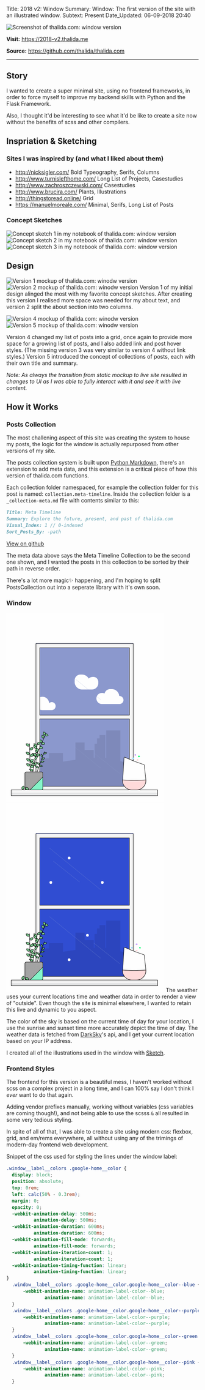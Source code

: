 Title:          2018 v2: Window
Summary:        Window: The first version of the site with an illustrated window.
Subtext:        Present
Date_Updated:   06-09-2018 20:40

<img alt="Screenshot of thalida.com: window version" src="/static/images/posts/meta-history/latest/screenshot.png" class="img--block">

**Visit:**
https://2018-v2.thalida.me

**Source:**
https://github.com/thalida/thalida.com

---

## Story
I wanted to create a super minimal site, using no frontend frameworks, in order to force myself to improve my backend skills with Python and the Flask Framework.

Also, I thought it'd  be interesting to see what it'd be like to create a site now without the benefits of scss and other compilers.

## Inspriation & Sketching

### Sites I was inspired by (and what I liked about them)

- http://nicksigler.com/
  Bold Typeography, Serifs, Columns
- http://www.turnislefthome.com/
  Long List of Projects, Casestudies
- http://www.zachroszczewski.com/
  Casestudies
- http://www.brucira.com/
  Plants, Illustrations
- http://thingstoread.online/
  Grid
- https://manuelmoreale.com/
  Minimal, Serifs, Long List of Posts

### Concept Sketches
<img alt="Concept sketch 1 in my notebook of thalida.com: window version" src="/static/images/posts/meta-history/latest/sketch.1.jpg" class="img--block">
<img alt="Concept sketch 2 in my notebook of thalida.com: window version" src="/static/images/posts/meta-history/latest/sketch.2.jpg" class="img--block">
<img alt="Concept sketch 3 in my notebook of thalida.com: window version" src="/static/images/posts/meta-history/latest/sketch.3.jpg" class="img--block">

## Design
<img alt="Version 1 mockup of thalida.com: winodw version" src="/static/images/posts/meta-history/latest/mock.1.png" class="img--inline img--50percent"><img alt="Version 2 mockup of thalida.com: winodw version" src="/static/images/posts/meta-history/latest/mock.2.png" class="img--inline img--50percent">
Version 1 of my initial design alinged the most with my favorite concept sketches. After creating this version I realised more space was needed for my about text, and version 2 split the about section into two columns.

<img alt="Version 4 mockup of thalida.com: winodw version" src="/static/images/posts/meta-history/latest/mock.3.png" class="img--inline img--50percent"><img alt="Version 5 mockup of thalida.com: winodw version" src="/static/images/posts/meta-history/latest/mock.4.png" class="img--inline img--50percent">

Version 4 changed my list of posts into a grid, once again to provide more space for a growing list of posts, and I also added link and post hover styles. (The missing version 3 was very similar to version 4 without link styles.) Version 5 introduced the concept of collections of posts, each with their own title and summary.

_Note: As always the transition from static mockup to live site resulted in changes to UI as I was able to fully interact with it and see it with live content._

## How it Works
### Posts Collection
The most challening aspect of this site was creating the system to house my posts, the logic for the window is actually repurposed from other versions of my site.

The posts collection system is built upon [Python Markdown](https://python-markdown.github.io/), there's an extension to add meta data, and this extension is a critical piece of how this version of thalida.com functions.

Each collection folder namespaced, for example the collection folder for this post is named: `collection.meta-timeline`. Inside the collection folder is a `_collection-meta.md` file with contents similar to this:
```md
Title: Meta Timeline
Summary: Explore the future, present, and past of thalida.com
Visual_Index: 1 // 0-indexed
Sort_Posts_By: -path
```
[View on github](https://github.com/thalida/thalida.com/tree/master/posts/collection/collection.meta-timeline)

The meta data above says the Meta Timeline Collection to be the second one shown, and I wanted the posts in this collection to be sorted by their path in reverse order.

There's a lot more magic✨ happening, and I'm hoping to split PostsCollection out into a seperate library with it's own soon.

### Window
<img alt="Gif of the homepage window with clouds" src="/static/images/posts/meta-history/latest/cloudy.gif" class="img--inline img--50percent"><img alt="Gif of the homepage window with snow" src="/static/images/posts/meta-history/latest/snow.gif" class="img--inline img--50percent">
The weather uses your current locations time and weather data in order to render a view of "outside". Even though the site is minimal elsewhere, I wanted to retain this live and dynamic to you aspect.

The color of the sky is based on the current time of day for your location, I use the sunrise and sunset time more accurately depict the time of day. The weather data is fetched from [DarkSky](https://darksky.net/poweredby/)'s api, and I get your current location based on your IP address.

I created all of the illustrations used in the window with [Sketch](https://www.sketchapp.com/).

### Frontend Styles
The frontend for this version is a beautiful mess, I haven't worked without scss on a complex project in a long time, and I can 100% say I don't think I _ever_ want to do that again.

Adding vendor prefixes manually, working without variables (css variables are coming though!), and not being able to use the scsss `&` all resulted in some very tedious styling.

In spite of all of that, I was able to create a site using modern css: flexbox, grid, and em/rems everywhere, all without using any of the trimings of modern-day frontend web development.

Snippet of the css used for styling the lines under the window label:
```css
.window__label__colors .google-home__color {
  display: block;
  position: absolute;
  top: 0rem;
  left: calc(50% - 0.3rem);
  margin: 0;
  opacity: 0;
  -webkit-animation-delay: 500ms;
          animation-delay: 500ms;
  -webkit-animation-duration: 600ms;
          animation-duration: 600ms;
  -webkit-animation-fill-mode: forwards;
          animation-fill-mode: forwards;
  -webkit-animation-iteration-count: 1;
          animation-iteration-count: 1;
  -webkit-animation-timing-function: linear;
          animation-timing-function: linear;
}
  .window__label__colors .google-home__color.google-home__color--blue {
      -webkit-animation-name: animation-label-color--blue;
              animation-name: animation-label-color--blue;
  }
  .window__label__colors .google-home__color.google-home__color--purple {
      -webkit-animation-name: animation-label-color--purple;
              animation-name: animation-label-color--purple;
  }
  .window__label__colors .google-home__color.google-home__color--green {
      -webkit-animation-name: animation-label-color--green;
              animation-name: animation-label-color--green;
  }
  .window__label__colors .google-home__color.google-home__color--pink {
      -webkit-animation-name: animation-label-color--pink;
              animation-name: animation-label-color--pink;
  }
```
